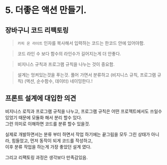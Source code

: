 # 5. 더좋은 액션 만들기.

## 장바구니 코드 리팩토링

> `카피 온 라이트` 인자를 복사해서 입력하는 코드는 한코드 안에 있어야함.

> 코드 라인 수 보다 함수의 라인수가 길어지는게 더 안좋다.

> 비지니스 규칙과 프로그램 규칙을 나누는 것이 중요함.

> 설계는 엉켜있는것을 푸는것.  풀어 가면서  분류하고 (비지니스 규칙, 프로그램 규칙)  (액션, 순수함수, 데이터) 네이밍한다.!

## 프론트 설계에 대입한 의견

비지니스 로직과 프로그램 규칙을 나누고, 프로그램 규칙은 어떤 프로젝트에서도 쓰일수 있었기 때문에 모듈화 해서 분리 할수 있다.  
그런 의미로 이해하면 코드를 분류 할수 있을것.  

실제로 개발하면서는 분류 부터 하면서 작업 하기에는 끝그림을 모두 그린 상태가 아니라, 힘들었고, 먼저 동작이 되게 코드를 작성하고,  
이후 분류 작업을 하는게 가장 좋았던 설계 였다.  

그리고 리팩토링 과정은 생각보다 만족감있음.
